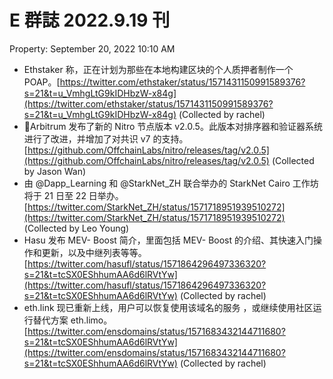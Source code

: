 # E 群誌 2022.9.19 刊

Property: September 20, 2022 10:10 AM

- Ethstaker 称，正在计划为那些在本地构建区块的个人质押者制作一个 POAP。[https://twitter.com/ethstaker/status/1571431150991589376?s=21&t=u_VmhgLtG9kIDHbzW-x84g](https://twitter.com/ethstaker/status/1571431150991589376?s=21&t=u_VmhgLtG9kIDHbzW-x84g) (Collected by rachel)
- 🎉Arbitrum 发布了新的 Nitro 节点版本 v2.0.5。此版本对排序器和验证器系统进行了改进，并增加了对共识 v7 的支持。[https://github.com/OffchainLabs/nitro/releases/tag/v2.0.5](https://github.com/OffchainLabs/nitro/releases/tag/v2.0.5) (Collected by Jason Wan)
- 由 @Dapp_Learning 和 @StarkNet_ZH 联合举办的 StarkNet Cairo 工作坊将于 21 日至 22 日举办。[https://twitter.com/StarkNet_ZH/status/1571718951939510272](https://twitter.com/StarkNet_ZH/status/1571718951939510272) (Collected by Leo Young)
- Hasu 发布 MEV- Boost 简介，里面包括 MEV- Boost 的介绍、其快速入门操作和更新，以及中继列表等等。[https://twitter.com/hasufl/status/1571864296497336320?s=21&t=tcSX0EShhumAA6d6lRVtYw](https://twitter.com/hasufl/status/1571864296497336320?s=21&t=tcSX0EShhumAA6d6lRVtYw) (Collected by rachel)
- eth.link 现已重新上线，用户可以恢复使用该域名的服务 ，或继续使用社区运行替代方案 eth.limo。[https://twitter.com/ensdomains/status/1571683432144711680?s=21&t=tcSX0EShhumAA6d6lRVtYw](https://twitter.com/ensdomains/status/1571683432144711680?s=21&t=tcSX0EShhumAA6d6lRVtYw) (Collected by rachel)

